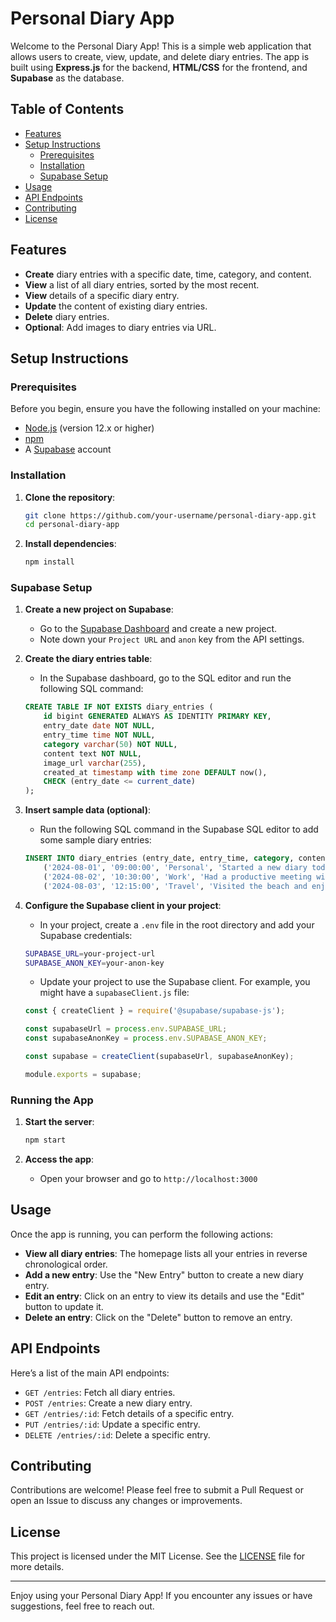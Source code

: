 # Personal Diary App

Welcome to the Personal Diary App! This is a simple web application that allows users to create, view, update, and delete diary entries. The app is built using **Express.js** for the backend, **HTML/CSS** for the frontend, and **Supabase** as the database.

## Table of Contents

- [Features](#features)
- [Setup Instructions](#setup-instructions)
  - [Prerequisites](#prerequisites)
  - [Installation](#installation)
  - [Supabase Setup](#supabase-setup)
- [Usage](#usage)
- [API Endpoints](#api-endpoints)
- [Contributing](#contributing)
- [License](#license)

## Features

- **Create** diary entries with a specific date, time, category, and content.
- **View** a list of all diary entries, sorted by the most recent.
- **View** details of a specific diary entry.
- **Update** the content of existing diary entries.
- **Delete** diary entries.
- **Optional**: Add images to diary entries via URL.

## Setup Instructions

### Prerequisites

Before you begin, ensure you have the following installed on your machine:

- [Node.js](https://nodejs.org/) (version 12.x or higher)
- [npm](https://www.npmjs.com/get-npm)
- A [Supabase](https://supabase.io/) account

### Installation

1. **Clone the repository**:
    ```bash
    git clone https://github.com/your-username/personal-diary-app.git
    cd personal-diary-app
    ```

2. **Install dependencies**:
    ```bash
    npm install
    ```

### Supabase Setup

1. **Create a new project on Supabase**:
   - Go to the [Supabase Dashboard](https://app.supabase.io/) and create a new project.
   - Note down your `Project URL` and `anon` key from the API settings.

2. **Create the diary entries table**:
   - In the Supabase dashboard, go to the SQL editor and run the following SQL command:

    ```sql
    CREATE TABLE IF NOT EXISTS diary_entries (
        id bigint GENERATED ALWAYS AS IDENTITY PRIMARY KEY,
        entry_date date NOT NULL,
        entry_time time NOT NULL,
        category varchar(50) NOT NULL,
        content text NOT NULL,
        image_url varchar(255),
        created_at timestamp with time zone DEFAULT now(),
        CHECK (entry_date <= current_date)
    );
    ```

3. **Insert sample data (optional)**:
   - Run the following SQL command in the Supabase SQL editor to add some sample diary entries:

    ```sql
    INSERT INTO diary_entries (entry_date, entry_time, category, content, image_url) VALUES 
        ('2024-08-01', '09:00:00', 'Personal', 'Started a new diary today. Feeling excited!', 'https://example.com/images/diary_entry1.jpg'), 
        ('2024-08-02', '10:30:00', 'Work', 'Had a productive meeting with the team.', 'https://example.com/images/diary_entry2.jpg'),
        ('2024-08-03', '12:15:00', 'Travel', 'Visited the beach and enjoyed a beautiful sunset.', 'https://example.com/images/diary_entry3.jpg');
    ```

4. **Configure the Supabase client in your project**:
   - In your project, create a `.env` file in the root directory and add your Supabase credentials:

    ```bash
    SUPABASE_URL=your-project-url
    SUPABASE_ANON_KEY=your-anon-key
    ```

   - Update your project to use the Supabase client. For example, you might have a `supabaseClient.js` file:

    ```javascript
    const { createClient } = require('@supabase/supabase-js');

    const supabaseUrl = process.env.SUPABASE_URL;
    const supabaseAnonKey = process.env.SUPABASE_ANON_KEY;

    const supabase = createClient(supabaseUrl, supabaseAnonKey);

    module.exports = supabase;
    ```

### Running the App

1. **Start the server**:
    ```bash
    npm start
    ```

2. **Access the app**:
    - Open your browser and go to `http://localhost:3000`

## Usage

Once the app is running, you can perform the following actions:

- **View all diary entries**: The homepage lists all your entries in reverse chronological order.
- **Add a new entry**: Use the "New Entry" button to create a new diary entry.
- **Edit an entry**: Click on an entry to view its details and use the "Edit" button to update it.
- **Delete an entry**: Click on the "Delete" button to remove an entry.

## API Endpoints

Here’s a list of the main API endpoints:

- `GET /entries`: Fetch all diary entries.
- `POST /entries`: Create a new diary entry.
- `GET /entries/:id`: Fetch details of a specific entry.
- `PUT /entries/:id`: Update a specific entry.
- `DELETE /entries/:id`: Delete a specific entry.

## Contributing

Contributions are welcome! Please feel free to submit a Pull Request or open an Issue to discuss any changes or improvements.

## License

This project is licensed under the MIT License. See the [LICENSE](LICENSE) file for more details.

---

Enjoy using your Personal Diary App! If you encounter any issues or have suggestions, feel free to reach out.
